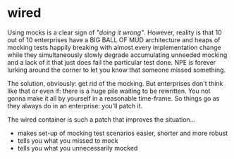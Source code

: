 wired
=====

Using mocks is a clear sign of _"doing it wrong"_. However, reality is that 10 out of 10 enterprises have a BIG BALL OF MUD architecture and heaps of mocking tests happily breaking with almost every implementation change while they simultaneously slowly degrade accumulating unneeded mocking and a lack of it that just does fail the particular test done. NPE is forever lurking around the corner to let you know that someone missed something.

The solution, obviously: get rid of the mocking. But enterprises don't think like that or even if: there is a huge pile waiting to be rewritten. You not gonna make it all by yourself in a reasonable time-frame. So things go as they always do in an enterprise: you'll patch it.

The wired container is such a patch that improves the situation...

- makes set-up of mocking test scenarios easier, shorter and more robust
- tells you what you missed to mock
- tells you what you unnecessarily mocked


